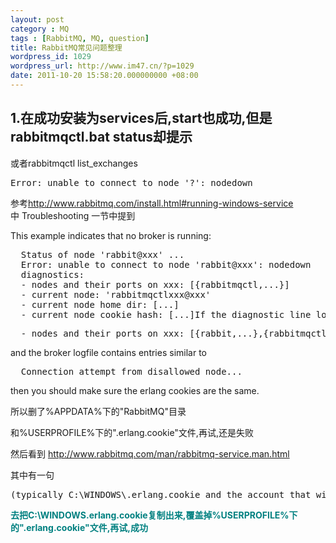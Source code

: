 ```yaml
---
layout: post
category : MQ
tags : [RabbitMQ, MQ, question]
title: RabbitMQ常见问题整理
wordpress_id: 1029
wordpress_url: http://www.im47.cn/?p=1029
date: 2011-10-20 15:58:20.000000000 +08:00
---
```

<h2>1.在成功安装为services后,start也成功,但是rabbitmqctl.bat status却提示</h2>
或者rabbitmqctl list_exchanges
<pre>Error: unable to connect to node '?': nodedown</pre>
参考<a href="http://www.rabbitmq.com/install.html#running-windows-service">http://www.rabbitmq.com/install.html#running-windows-service</a>中 Troubleshooting 一节中提到<span class="Apple-style-span" style="font-family: 'Courier New', Courier, 'Lucida Console', Monaco, 'DejaVu Sans Mono', 'Nimbus Mono L', 'Bitstream Vera Sans Mono', monospace; font-size: 12px; line-height: normal; white-space: pre-wrap; background-color: #ffffff;"> </span>

This example indicates that no broker is running:
<pre>  Status of node 'rabbit@xxx' ...
  Error: unable to connect to node 'rabbit@xxx': nodedown
  diagnostics:
  - nodes and their ports on xxx: [{rabbitmqctl,...}]
  - current node: 'rabbitmqctlxxx@xxx'
  - current node home dir: [...]
  - current node cookie hash: [...]If the diagnostic line looks like this:</pre>
<pre>  - nodes and their ports on xxx: [{rabbit,...},{rabbitmqctl,...}]</pre>
and the broker logfile contains entries similar to
<pre>  Connection attempt from disallowed node...</pre>
then you should make sure the erlang cookies are the same.

所以删了%APPDATA%下的"RabbitMQ"目录

和%USERPROFILE%下的".erlang.cookie"文件,再试,还是失败

然后看到 <a href="http://www.rabbitmq.com/man/rabbitmq-service.man.html">http://www.rabbitmq.com/man/rabbitmq-service.man.html</a>

其中有一句
<pre>(typically C:\WINDOWS\.erlang.cookie and the account that will be used to run rabbitmqctl.</pre>
<strong><span style="color: #008080;">去把C:\WINDOWS\.erlang.cookie复制出来,覆盖掉%USERPROFILE%下的".erlang.cookie"文件,再试,成功</span></strong>
